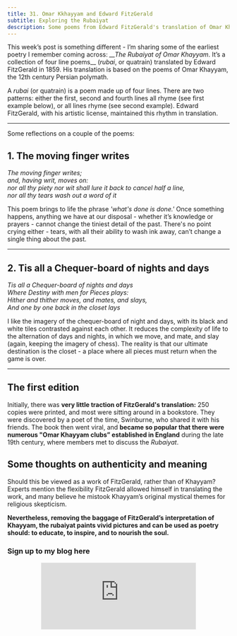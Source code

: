 ```yaml
---
title: 31. Omar Kkhayyam and Edward FitzGerald
subtitle: Exploring the Rubaiyat
description: Some poems from Edward FitzGerald's translation of Omar Khayyam's rubaiyat, the moving finger writes
---
```


This week’s post is something different - I’m sharing some of the earliest poetry I remember coming across: *__The Rubaiyat of Omar Khayyam*. It’s a collection of four line poems__ (*rubai*, or quatrain) translated by Edward FitzGerald in 1859. His translation is based on the poems of Omar Khayyam, the 12th century Persian polymath.

A *rubai* (or quatrain) is a poem made up of four lines. There are two patterns: either the first, second and fourth lines all rhyme (see first example below), or all lines rhyme (see second example). Edward FitzGerald, with his artistic license, maintained this rhythm in translation.

-----

Some reflections on a couple of the poems:

## 1. The moving finger writes

*The moving finger writes;\
and, having writ, moves on:\
nor all thy piety nor wit shall lure it back to cancel half a line,\
nor all thy tears wash out a word of it*

This poem brings to life the phrase *'what's done is done.'* Once something happens, anything we have at our disposal - whether it’s knowledge or prayers - cannot change the tiniest detail of the past. There's no point crying either - tears, with all their ability to wash ink away, can’t change a single thing about the past.

-----

## 2. Tis all a Chequer-board of nights and days

*Tis all a Chequer-board of nights and days\
Where Destiny with men for Pieces plays:\
Hither and thither moves, and mates, and slays,\
And one by one back in the closet lays*

I like the imagery of the chequer-board of night and days, with its black and white tiles contrasted against each other. It reduces the complexity of life to the alternation of days and nights, in which we move, and mate, and slay (again, keeping the imagery of chess). The reality is that our ultimate destination is the closet - a place where all pieces must return when the game is over.

-----

## The first edition
Initially, there was __very little traction of FitzGerald's translation:__ 250 copies were printed, and most were sitting around in a bookstore. They were discovered by a poet of the time, Swinburne, who shared it with his friends. The book then went viral, and __became so popular that there were numerous "Omar Khayyam clubs” established in England__ during the late 19th century, where members met to discuss the *Rubaiyat*.

## Some thoughts on authenticity and meaning
Should this be viewed as a work of FitzGerald, rather than of Khayyam? Experts mention the flexibility FitzGerald allowed himself in translating the work, and many believe he mistook Khayyam’s original mystical themes for religious skepticism.

__Nevertheless, removing the baggage of FitzGerald’s interpretation of Khayyam, the rubaiyat paints vivid pictures and can be used as poetry should: to educate, to inspire, and to nourish the soul.__


### Sign up to my blog here
<div
  style="text-align:center;width:100%;">
<iframe src="https://taariq.substack.com/embed" width="350" height="150" style="border:1px solid #EEE; background:white; margin: 0 auto; dislay: block;" frameborder="0" scrolling="no"></iframe>

</div>
